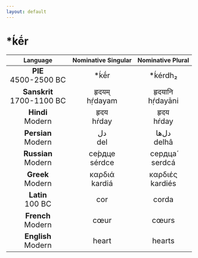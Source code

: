 ```yaml
---
layout: default
---
```

<!---
Text can be **bold**, _italic_, or ~~strikethrough~~.

[Link to another page](./another-page.html)

There should be whitespace between paragraphs.

There should be whitespace between paragraphs. We recommend including a README, or a file with information about your project.
-->

# \*ḱḗr

<style>
td {
  font-size: 20px
}
</style>

| Language | Nominative Singular | Nominative Plural |
|:-:|:-:|:-:|
| **PIE**<br>4500-2500 BC | \*ḱḗr | \*ḱérdh₂ |
| **Sanskrit**<br>1700-1100 BC  | हृदयम्<br>hṛ́dayam | हृदयानि<br>hṛ́dayāni |
| **Hindi**<br>Modern | हृदय<br>hŕday | हृदय<br>hŕday |
| **Persian**<br>Modern | دل<br>del | دل‌ها<br>delhâ |
| **Russian**<br>Modern | се́рдце<br>sérdce | сердца́<br>serdcá |
| **Greek**<br>Modern | καρδιά<br>kardiá | καρδιές<br>kardiés |
| **Latin**<br>100 BC | cor | corda |
| **French**<br>Modern | cœur | cœurs |
| **English**<br>Modern | heart | hearts |
